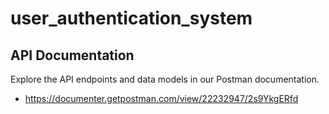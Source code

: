 # user_authentication_system

 ## API Documentation

Explore the API endpoints and data models in our Postman documentation.

- https://documenter.getpostman.com/view/22232947/2s9YkgERfd
